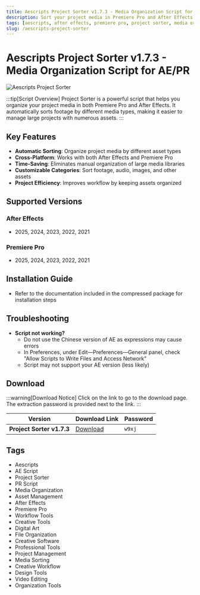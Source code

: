 ```yaml
---
title: Aescripts Project Sorter v1.7.3 - Media Organization Script for AE/PR
description: Sort your project media in Premiere Pro and After Effects by different media types. Automatically organize footage, audio, images, and other assets into categorized folders.
tags: [aescripts, after effects, premiere pro, project sorter, media organization, asset management, ae script, pr script]
slug: /aescripts-project-sorter
---
```


<!-- Above is frontmatter Part - generated based on content to meet Google SEO requirements, balancing automation efficiency with Google's E-E-A-T principles -->

# Aescripts Project Sorter v1.7.3 - Media Organization Script for AE/PR

![Aescripts Project Sorter](https://www.gfxcamp.com/wp-content/uploads/2025/09/Project-Sorter.jpg)

:::tip[Script Overview]
Project Sorter is a powerful script that helps you organize your project media in both Premiere Pro and After Effects. It automatically sorts footage by different media types, making it easier to manage large projects with numerous assets.
:::

## Key Features

- **Automatic Sorting**: Organize project media by different asset types
- **Cross-Platform**: Works with both After Effects and Premiere Pro
- **Time-Saving**: Eliminates manual organization of large media libraries
- **Customizable Categories**: Sort footage, audio, images, and other assets
- **Project Efficiency**: Improves workflow by keeping assets organized

## Supported Versions

### After Effects
- 2025, 2024, 2023, 2022, 2021

### Premiere Pro
- 2025, 2024, 2023, 2022, 2021

## Installation Guide

- Refer to the documentation included in the compressed package for installation steps

## Troubleshooting

- **Script not working?**
  - Do not use the Chinese version of AE as expressions may cause errors
  - In Preferences, under Edit—Preferences—General panel, check "Allow Scripts to Write Files and Access Network"
  - Script may not support your AE version (less likely)

## Download

:::warning[Download Notice]
Click on the link to go to the download page. The extraction password is provided next to the link.
:::

| Version | Download Link | Password |
|---------|---------------|----------|
| **Project Sorter v1.7.3** | [Download](https://pan.baidu.com/s/1Wfklm8E7Hd4hPHG9GhWkQg?pwd=w9xj) | `w9xj` |

## Tags

- Aescripts
- AE Script
- Project Sorter
- PR Script
- Media Organization
- Asset Management
- After Effects
- Premiere Pro
- Workflow Tools
- Creative Tools
- Digital Art
- File Organization
- Creative Software
- Professional Tools
- Project Management
- Media Sorting
- Creative Workflow
- Design Tools
- Video Editing
- Organization Tools